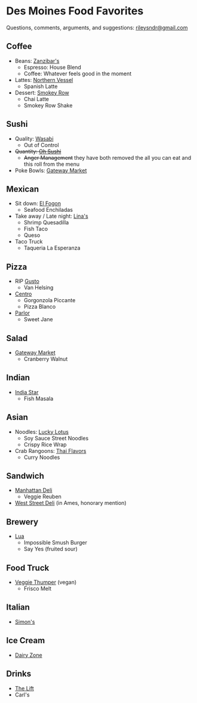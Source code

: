 # Des Moines Food Favorites

Questions, comments, arguments, and suggestions: rileysndr@gmail.com

## Coffee
  - Beans: [Zanzibar's](https://zanzibarscoffee.com/)
    - Espresso: House Blend
    - Coffee: Whatever feels good in the moment
  - Lattes: [Northern Vessel](https://www.northernvessel.com/)
    - Spanish Latte
  - Dessert: [Smokey Row](https://smokeyrow.com/)
    - Chai Latte
    - Smokey Row Shake

## Sushi
  - Quality: [Wasabi](https://wasabidsm.com/)
    - Out of Control
  - ~~Quantity: [Oh Sushi](https://www.facebook.com/Ohsushioh/)~~
    - ~~Anger Management~~ they have both removed the all you can eat and this roll from the menu
  - Poke Bowls: [Gateway Market](https://www.gatewaymarket.com/)

## Mexican
  - Sit down: [El Fogon](https://elfogondmi.com/)
    -  Seafood Enchiladas
  - Take away / Late night: [Lina's](https://www.facebook.com/LinasMexicanRestaurant/)
    - Shrimp Quesadilla
    - Fish Taco
    - Queso
  - Taco Truck
    - Taqueria La Esperanza

## Pizza
  - RIP [Gusto](https://www.desmoinesregister.com/story/entertainment/dining/2024/05/02/gusto-pizza-bar-des-moines-restaurant-has-closed-its-final-location-ingersoll-avenue/73547076007/)
    - Van Helsing
  - [Centro](http://www.centrodesmoines.com/)
    - Gorgonzola Piccante
    - Pizza Blanco
  - [Parlor](https://www.parlordsm.com/)
    - Sweet Jane
   
## Salad
  - [Gateway Market](https://www.gatewaymarket.com/)
    - Cranberry Walnut

## Indian
  - [India Star](http://www.indiastardm.com/)
    - Fish Masala

## Asian
  - Noodles: [Lucky Lotus](https://www.luckylotusdsm.com/)
    - Soy Sauce Street Noodles
    - Crispy Rice Wrap
  - Crab Rangoons: [Thai Flavors](https://www.thaiflavorsiowa.com/)
    - Curry Noodles

## Sandwich
  - [Manhattan Deli](https://hansensmanhattandeli.com/)
    - Veggie Reuben
  - [West Street Deli](https://weststreetdeliames.com/) (in Ames, honorary mention)

## Brewery
  - [Lua](https://luabeer.com/)
    - Impossible Smush Burger
    - Say Yes (fruited sour)

## Food Truck
  - [Veggie Thumper](https://www.veggiethumper.com/) (vegan)
    - Frisco Melt

## Italian
  - [Simon's](http://www.simonsdsm.com/)

## Ice Cream
  - [Dairy Zone](https://www.dairyzonedsm.com/)

## Drinks
  - [The Lift](https://www.dmlift.com/)
  - Carl's
